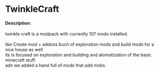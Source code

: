 <h1>TwinkleCraft</h1>

<h4>Description:</h4>
<p>
  twinkle craft is a modpack with currently 107 mods installed.
  <br><br>
  like Create mod + addons buch of exploration mods and build mods for a nice house as well <br>
  its is focused on exploration and building and atomatization of the basic minecraft stuff. <br>
  adn we added a hand full of mods that add mobs.
</p>
